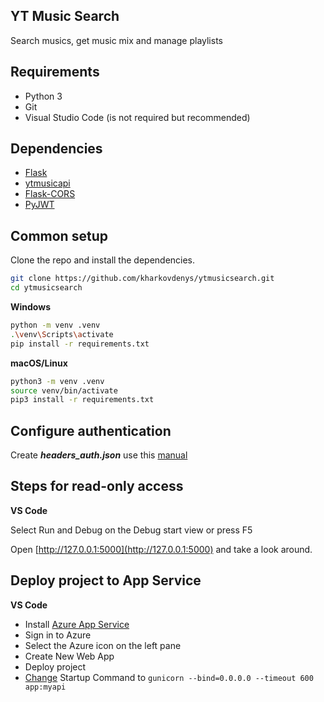 ## YT Music Search

Search musics, get music mix and manage playlists 

## Requirements

* Python 3
* Git
* Visual Studio Code (is not required but recommended)

## Dependencies

* [Flask](https://github.com/pallets/flask)
* [ytmusicapi](https://github.com/sigma67/ytmusicapi)
* [Flask-CORS](https://github.com/corydolphin/flask-cors)
* [PyJWT](https://github.com/jpadilla/pyjwt)

## Common setup

Clone the repo and install the dependencies.

```bash
git clone https://github.com/kharkovdenys/ytmusicsearch.git
cd ytmusicsearch
```

**Windows**

```bash
python -m venv .venv
.\venv\Scripts\activate
pip install -r requirements.txt
```

**macOS/Linux**

```bash
python3 -m venv .venv
source venv/bin/activate
pip3 install -r requirements.txt
```

## Configure authentication

Create ***headers_auth.json*** use this [manual](https://ytmusicapi.readthedocs.io/en/latest/setup.html)

## Steps for read-only access

**VS Code**

Select Run and Debug on the Debug start view or press F5

Open [http://127.0.0.1:5000](http://127.0.0.1:5000) and take a look around.

## Deploy project to App Service

**VS Code**

* Install [Azure App Service](https://marketplace.visualstudio.com/items?itemName=ms-azuretools.vscode-azureappservice)
* Sign in to Azure
* Select the Azure icon on the left pane
* Create New Web App
* Deploy project
* [Change](https://portal.azure.com/) Startup Command to `gunicorn --bind=0.0.0.0 --timeout 600 app:myapi`